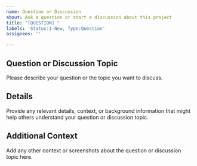 ```yaml
---
name: Question or Discussion
about: Ask a question or start a discussion about this project
title: "[QUESTION] "
labels: 'Status:1-New, Type:Question'
assignees: ''

---
```


## Question or Discussion Topic

Please describe your question or the topic you want to discuss.

## Details

Provide any relevant details, context, or background information that might help others understand your question or discussion topic.

## Additional Context

Add any other context or screenshots about the question or discussion topic here.
